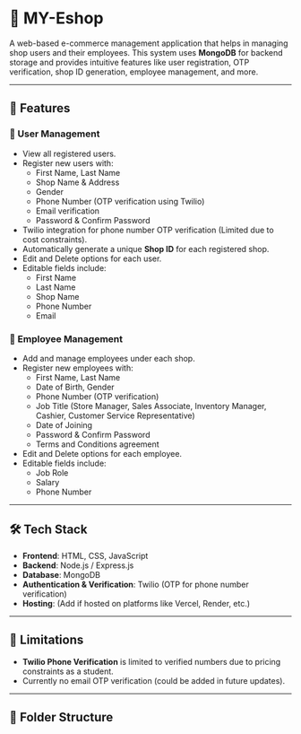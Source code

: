 # 🛒 MY-Eshop

A web-based e-commerce management application that helps in managing shop users and their employees. This system uses **MongoDB** for backend storage and provides intuitive features like user registration, OTP verification, shop ID generation, employee management, and more.

---

## 📌 Features

### 🔐 User Management
- View all registered users.
- Register new users with:
  - First Name, Last Name
  - Shop Name & Address
  - Gender
  - Phone Number (OTP verification using Twilio)
  - Email verification
  - Password & Confirm Password
- Twilio integration for phone number OTP verification (Limited due to cost constraints).
- Automatically generate a unique **Shop ID** for each registered shop.
- Edit and Delete options for each user.
- Editable fields include:
  - First Name
  - Last Name
  - Shop Name
  - Phone Number
  - Email

### 👥 Employee Management
- Add and manage employees under each shop.
- Register new employees with:
  - First Name, Last Name
  - Date of Birth, Gender
  - Phone Number (OTP verification)
  - Job Title (Store Manager, Sales Associate, Inventory Manager, Cashier, Customer Service Representative)
  - Date of Joining
  - Password & Confirm Password
  - Terms and Conditions agreement
- Edit and Delete options for each employee.
- Editable fields include:
  - Job Role
  - Salary
  - Phone Number

---

## 🛠️ Tech Stack

- **Frontend**: HTML, CSS, JavaScript
- **Backend**: Node.js / Express.js
- **Database**: MongoDB
- **Authentication & Verification**: Twilio (OTP for phone number verification)
- **Hosting**: (Add if hosted on platforms like Vercel, Render, etc.)

---

## 🚧 Limitations

- **Twilio Phone Verification** is limited to verified numbers due to pricing constraints as a student.
- Currently no email OTP verification (could be added in future updates).

---

## 📂 Folder Structure

